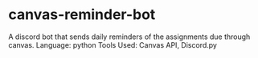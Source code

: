 # canvas-reminder-bot
A discord bot that sends daily reminders of the assignments due through canvas. 
Language: python
Tools Used: Canvas API, Discord.py